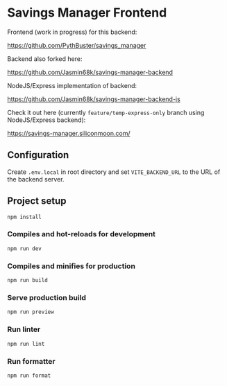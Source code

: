 # Savings Manager Frontend

Frontend (work in progress) for this backend:

https://github.com/PythBuster/savings_manager

Backend also forked here:

https://github.com/Jasmin68k/savings-manager-backend

NodeJS/Express implementation of backend:

https://github.com/Jasmin68k/savings-manager-backend-js

Check it out here (currently `feature/temp-express-only` branch using NodeJS/Express backend):

https://savings-manager.siliconmoon.com/

## Configuration

Create `.env.local` in root directory and set `VITE_BACKEND_URL` to the URL of the backend server.

## Project setup

```
npm install
```

### Compiles and hot-reloads for development

```
npm run dev
```

### Compiles and minifies for production

```
npm run build
```

### Serve production build

```
npm run preview
```

### Run linter

```
npm run lint
```

### Run formatter

```
npm run format
```
